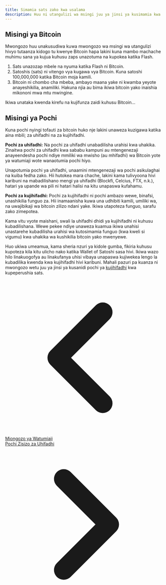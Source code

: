 ```yaml
---
title: Simamia sats zako kwa usalama
description: Huu ni utangulizi wa msingi juu ya jinsi ya kusimamia kwa usalama sats unazokusanya kupitia Zaps katika Flash.
---
```


## Misingi ya Bitcoin

Mwongozo huu unakusudiwa kuwa mwongozo wa msingi wa utangulizi hivyo tutaanza kidogo tu kwenye Bitcoin hapa lakini kuna mambo machache muhimu sana ya kujua kuhusu zaps unazotuma na kupokea katika Flash.

1. Sats unazozap mbele na nyuma katika Flash ni Bitcoin.
1. Satoshis (sats) ni vitengo vya kugawa vya Bitcoin. Kuna satoshi 100,000,000 katika Bitcoin moja kamili.
1. Bitcoin ni chombo cha mbeba, ambayo maana yake ni kwamba yeyote anayeshikilia, anamiliki. Hakuna njia au bima ikiwa bitcoin yako inaishia mikononi mwa mtu mwingine.

Ikiwa unataka kwenda kirefu na kujifunza zaidi kuhusu Bitcoin...

<!-- TODO: ADD LINK TO BITCOIN 101 SITE -->

## Misingi ya Pochi

Kuna pochi nyingi tofauti za bitcoin huko nje lakini unaweza kuzigawa katika aina mbili; za uhifadhi na za kujihifadhi.

**Pochi za uhifadhi:** Na pochi za uhifadhi unabadilisha urahisi kwa uhakika. Zinaitwa pochi za uhifadhi kwa sababu kampuni au mtengenezaji anayeendesha pochi ndiye mmiliki wa mwisho (au mhifadhi) wa Bitcoin yote ya watumiaji wote wanaotumia pochi hiyo.

Unapotumia pochi ya uhifadhi, unaamini mtengenezaji wa pochi asikulaghai na kuiba fedha zako. Hii hutokea mara chache, lakini kama tulivyoona hivi karibuni na mabadilishano mengi ya uhifadhi (Blockfi, Celcius, FTX, n.k.), hatari ya upande wa pili ni hatari halisi na kitu unapaswa kufahamu.

**Pochi za kujihifadhi:** Pochi za kujihifadhi ni pochi ambazo wewe, binafsi, unashikilia funguo za. Hii inamaanisha kuwa una udhibiti kamili, umiliki wa, na uwajibikaji wa bitcoin zilizo ndani yake. Ikiwa utapoteza funguo, sarafu zako zimepotea.

Kama vitu vyote maishani, swali la uhifadhi dhidi ya kujihifadhi ni kuhusu kubadilishana. Wewe pekee ndiye unaweza kuamua ikiwa unahisi unastarehe kubadilisha urahisi wa kutosimamia funguo (kwa kweli si vigumu) kwa uhakika wa kushikilia bitcoin yako mwenyewe.

Huo ukiwa umeamua, kama sheria nzuri ya kidole gumba, fikiria kuhusu kupoteza kila kitu ulicho nako katika Wallet of Satoshi sasa hivi. Ikiwa wazo hilo linakuogofya au linakufanya uhisi vibaya unapaswa kujiwekea lengo la kubadilika kwenda kwa kujihifadhi hivi karibuni. Mahali pazuri pa kuanza ni mwongozo wetu juu ya jinsi ya kusanidi pochi ya [kujihifadhi](/en/guides/sweep-to-self-custody) kwa kupeperushia sats.

<!-- Viungo vya urambazaji -->
<div class="flex justify-between items-center mt-8 pt-4 border-t border-zinc-200 dark:border-zinc-700">
  <div class="w-1/3 text-left">
    <a href="user-guides" class="inline-flex items-center bg-purple-600 hover:bg-purple-700 text-white rounded-md transition-colors px-4 py-2 text-sm font-medium shadow-sm hover:shadow-md">
      <svg xmlns="http://www.w3.org/2000/svg" class="h-6 w-6 mr-2" fill="none" viewBox="0 0 24 24" stroke="currentColor">
        <path stroke-linecap="round" stroke-linejoin="round" stroke-width="3" d="M15 19l-7-7 7-7" />
      </svg>
      Miongozo ya Watumiaji
    </a>
  </div>
  <div class="w-1/3 text-center">
    <!-- Optional center content -->
  </div>
  <div class="w-1/3 text-right">
    <a href="guides/non-custodial-wallets" class="inline-flex items-center bg-purple-600 hover:bg-purple-700 text-white rounded-md transition-colors px-4 py-2 text-sm font-medium shadow-sm hover:shadow-md">
      Pochi Zisizo za Uhifadhi
      <svg xmlns="http://www.w3.org/2000/svg" class="h-6 w-6 ml-2" fill="none" viewBox="0 0 24 24" stroke="currentColor">
        <path stroke-linecap="round" stroke-linejoin="round" stroke-width="3" d="M9 5l7 7-7 7" />
      </svg>
    </a>
  </div>
</div>